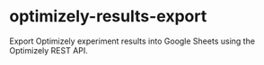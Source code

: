 # optimizely-results-export
Export Optimizely experiment results into Google Sheets using the Optimizely REST API.
